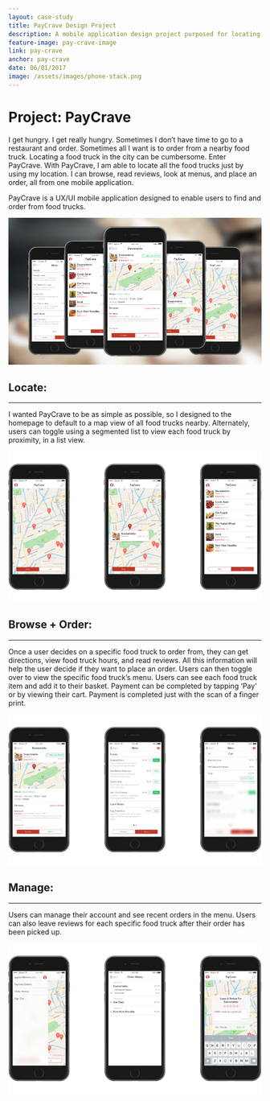 ```yaml
---
layout: case-study
title: PayCrave Design Project
description: A mobile application design project purposed for locating and ordering from nearby food trucks. Work included user research, wireframing, and designing high-fidelity mockups.
feature-image: pay-crave-image
link: pay-crave
anchor: pay-crave
date: 06/01/2017
image: /assets/images/phone-stack.png
---
```


# Project: PayCrave

I get hungry. I get really hungry. Sometimes I don’t have time to go to a restaurant and order. Sometimes all I want is to order from a nearby food truck. Locating a food truck in the city can be cumbersome. Enter PayCrave. With PayCrave, I am able to locate all the food trucks just by using my location. I can browse, read reviews, look at menus, and place an order, all from one mobile application.


PayCrave is a UX/UI mobile application designed to enable users to find and order from food trucks.

!["Pay-Crave-Hero"](/assets/images/phone-stack.png)

## Locate:
---

I wanted PayCrave to be as simple as possible, so I designed to the homepage to default to a map view of all food trucks nearby. Alternately, users can toggle using a segmented list to view each food truck by proximity, in a list view.

!["paycrave-locate"](/assets/images/paycrave-locate.png)

## Browse + Order:
---

Once a user decides on a specific food truck to order from, they can get directions, view food truck hours, and read reviews. All this information will help the user decide if they want to place an order. Users can then toggle over to view the specific food truck’s menu. Users can see each food truck item and add it to their basket. Payment can be completed by tapping ‘Pay’ or by viewing their cart. Payment is completed just with the scan of a finger print.

!["paycrave-order](/assets/images/paycrave-order.png)

## Manage:
---

Users can manage their account and see recent orders in the menu. Users can also leave reviews for each specific food truck after their order has been picked up.

!["paycrave-manage](/assets/images/paycrave-manage.png)
